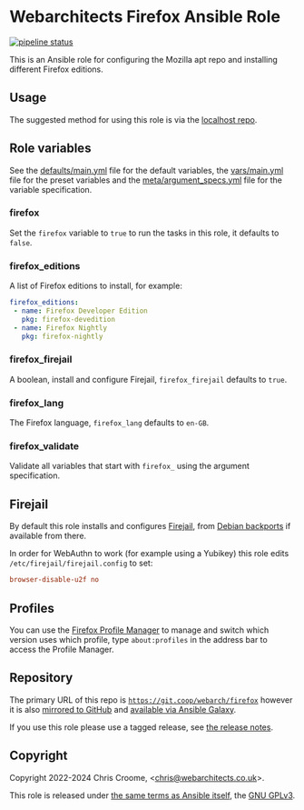 # Webarchitects Firefox Ansible Role

[![pipeline status](https://git.coop/webarch/firefox/badges/main/pipeline.svg)](https://git.coop/webarch/firefox/-/commits/main)

This is an Ansible role for configuring the Mozilla apt repo and installing different Firefox editions.

## Usage

The suggested method for using this role is via the [localhost repo](https://git.coop/webarch/localhost).

## Role variables

See the [defaults/main.yml](defaults/main.yml) file for the default variables, the [vars/main.yml](vars/main.yml) file for the preset variables and the [meta/argument_specs.yml](meta/argument_specs.yml) file for the variable specification.

### firefox

Set the `firefox` variable to `true` to run the tasks in this role, it defaults to `false`.

### firefox_editions

A list of Firefox editions to install, for example:

```yaml
firefox_editions:
 - name: Firefox Developer Edition
   pkg: firefox-devedition
 - name: Firefox Nightly
   pkg: firefox-nightly
```

### firefox_firejail

A boolean, install and configure Firejail, `firefox_firejail` defaults to `true`.

### firefox_lang

The Firefox language, `firefox_lang` defaults to `en-GB`.

### firefox_validate

Validate all variables that start with `firefox_` using the argument specification.

## Firejail

By default this role installs and configures [Firejail](https://github.com/netblue30/firejail), from [Debian backports](https://backports.debian.org/) if available from there.

In order for WebAuthn to work (for example using a Yubikey) this role edits `/etc/firejail/firejail.config` to set:

```ini
browser-disable-u2f no
```

## Profiles

You can use the [Firefox Profile Manager](https://support.mozilla.org/en-US/kb/profile-manager-create-remove-switch-firefox-profiles) to manage and switch which version uses which profile, type `about:profiles` in the address bar to access the Profile Manager.

## Repository

The primary URL of this repo is [`https://git.coop/webarch/firefox`](https://git.coop/chriscroome/firefox) however it is also [mirrored to GitHub](https://github.com/chriscroome/ansible-role-firefox) and [available via Ansible Galaxy](https://galaxy.ansible.com/chriscroome/firefox).

If you use this role please use a tagged release, see [the release notes](https://git.coop/webarch/firefox/-/releases).

## Copyright

Copyright 2022-2024 Chris Croome, &lt;[chris@webarchitects.co.uk](mailto:chris@webarchitects.co.uk)&gt;.

This role is released under [the same terms as Ansible itself](https://github.com/ansible/ansible/blob/devel/COPYING), the [GNU GPLv3](LICENSE).
